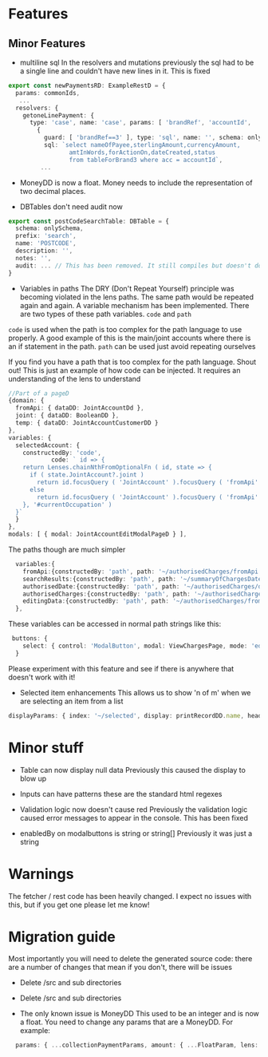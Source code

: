 # Features

## Minor Features
* multiline sql
In the resolvers and mutations previously the sql had to be a single line and couldn't have new lines in it. This is fixed
```typescript
export const newPaymentsRD: ExampleRestD = {
  params: commonIds,
   ...
  resolvers: {
    getoneLinePayment: {
      type: 'case', name: 'case', params: [ 'brandRef', 'accountId',  ...], select: [
        {
          guard: [ 'brandRef==3' ], type: 'sql', name: '', schema: onlySchema,
          sql: `select nameOfPayee,sterlingAmount,currencyAmount,
                 amtInWords,forActionOn,dateCreated,status 
                 from tableForBrand3 where acc = accountId`, 
         ...
```

* MoneyDD is now a float.
Money needs to include the representation of two decimal places. 

* DBTables don't need audit now
```typescript
export const postCodeSearchTable: DBTable = {
  schema: onlySchema,
  prefix: 'search',
  name: 'POSTCODE',
  description: '',
  notes: '',
  audit: ... // This has been removed. It still compiles but doesn't do anything
}
```

* Variables in paths
The DRY (Don't Repeat Yourself) principle was becoming violated in the lens paths. The same path would be repeated again and again.
A variable mechanism has been implemented. There are two types of these path variables.  `code` and `path`

`code` is used when the path is too complex for the path language to use properly. A good example of this is the main/joint accounts where
there is an if statement in the path.
`path` can be used just avoid repeating ourselves

If you find you have a path that is too complex for the path language. Shout out! This is just an example of how code can be injected. It requires 
an understanding of the lens to understand
```typescript
//Part of a pageD
{domain: {
  fromApi: { dataDD: JointAccountDd },
  joint: { dataDD: BooleanDD },
  temp: { dataDD: JointAccountCustomerDD }
},
variables: {
  selectedAccount: {
    constructedBy: 'code',
            code: ` id => {
    return Lenses.chainNthFromOptionalFn ( id, state => {
      if ( state.JointAccount?.joint )
        return id.focusQuery ( 'JointAccount' ).focusQuery ( 'fromApi' ).focusQuery ( 'joint' )
      else
        return id.focusQuery ( 'JointAccount' ).focusQuery ( 'fromApi' ).focusQuery ( 'main' )
    }, '#currentOccupation' )
  }`
  }
},
modals: [ { modal: JointAccountEditModalPageD } ],
```
 
The paths though are much simpler
```typescript
  variables:{
    fromApi:{constructedBy: 'path', path: '~/authorisedCharges/fromApi'},
    searchResults:{constructedBy: 'path', path: '~/summaryOfChargesDates/searchResults'},
    authorisedDate:{constructedBy: 'path', path: '~/authorisedCharges/date'},
    authorisedCharges:{constructedBy: 'path', path: '~/authorisedCharges'},
    editingData:{constructedBy: 'path', path: '~/authorisedCharges/fromApi/editingData'},
  },
```
These variables can be accessed in normal path strings like this:
```typescript
 buttons: {
    select: { control: 'ModalButton', modal: ViewChargesPage, mode: 'edit', focusOn: '#authorisedCharges', enabledBy: 'brandSelected' }
  }
```

Please experiment with this feature and see if there is anywhere that doesn't work with it!

* Selected item enhancements
This allows us to show 'n of m' when we are selecting an item from a list
```typescript
displayParams: { index: '~/selected', display: printRecordDD.name, header: 'Request # ', showNofM: true },
```

# Minor stuff
* Table can now display null data
Previously this caused the display to blow up

* Inputs can have patterns
these are the standard html regexes
 
* Validation logic now doesn't cause red
Previously the validation logic caused error messages to appear in the console. This has been fixed

* enabledBy on modalbuttons is string or string[]
Previously it was just a string

# Warnings
The fetcher / rest code has been heavily changed. I expect no issues with this, but if you get one please let me know!

# Migration guide

Most importantly you will need to delete the generated source code: there are a number of changes that mean if you don't, there will be issues
* Delete <yourformjava>/src and sub directories
* Delete <yourformts>/src and sub directories

* The only known issue is MoneyDD
This used to be an integer and is now a float. You need to change any params that are a MoneyDD. For example:

```typescript
  params: { ...collectionPaymentParams, amount: { ...FloatParam, lens: '~/createPayment/amount', testValue: '' } }
```

